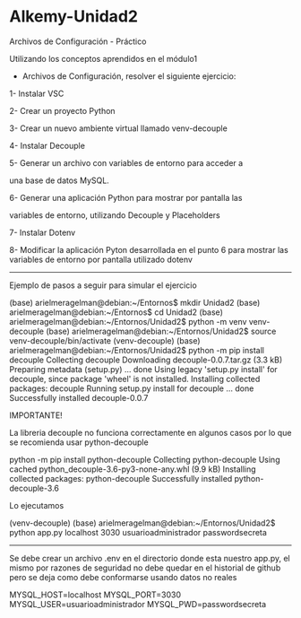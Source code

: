 # Alkemy-Unidad2
Archivos de Configuración - Práctico


Utilizando los conceptos aprendidos en el módulo1
- Archivos de Configuración, resolver el siguiente ejercicio:


1- Instalar VSC

2- Crear un proyecto Python

3- Crear un nuevo ambiente virtual llamado venv-decouple

4- Instalar Decouple

5- Generar un archivo con variables de entorno para acceder a

una base de datos MySQL.

6- Generar una aplicación Python para mostrar por pantalla las

variables de entorno, utilizando Decouple y Placeholders

7- Instalar Dotenv

8- Modificar la aplicación Pyton desarrollada en el punto 6 para
mostrar las variables de entorno por pantalla utilizado dotenv



---------------------------

Ejemplo de pasos a seguir para simular el ejercicio

(base) arielmeragelman@debian:~/Entornos$ mkdir Unidad2
(base) arielmeragelman@debian:~/Entornos$ cd Unidad2
(base) arielmeragelman@debian:~/Entornos/Unidad2$ python -m venv venv-decouple
(base) arielmeragelman@debian:~/Entornos/Unidad2$ source venv-decouple/bin/activate
(venv-decouple) (base) arielmeragelman@debian:~/Entornos/Unidad2$ python -m pip install decouple
Collecting decouple
  Downloading decouple-0.0.7.tar.gz (3.3 kB)
  Preparing metadata (setup.py) ... done
Using legacy 'setup.py install' for decouple, since package 'wheel' is not installed.
Installing collected packages: decouple
  Running setup.py install for decouple ... done
Successfully installed decouple-0.0.7


IMPORTANTE!

La libreria decouple no funciona correctamente en algunos casos por lo que se recomienda usar python-decouple

python -m pip install python-decouple
Collecting python-decouple
  Using cached python_decouple-3.6-py3-none-any.whl (9.9 kB)
Installing collected packages: python-decouple
Successfully installed python-decouple-3.6


Lo ejecutamos 

(venv-decouple) (base) arielmeragelman@debian:~/Entornos/Unidad2$ python app.py
localhost
3030
usuarioadministrador
passwordsecreta




-----------------------

Se debe crear un archivo .env en el directorio donde esta nuestro app.py, el mismo por razones de seguridad no debe quedar en el historial de github pero se deja como debe conformarse usando datos no reales

MYSQL_HOST=localhost
MYSQL_PORT=3030
MYSQL_USER=usuarioadministrador
MYSQL_PWD=passwordsecreta
